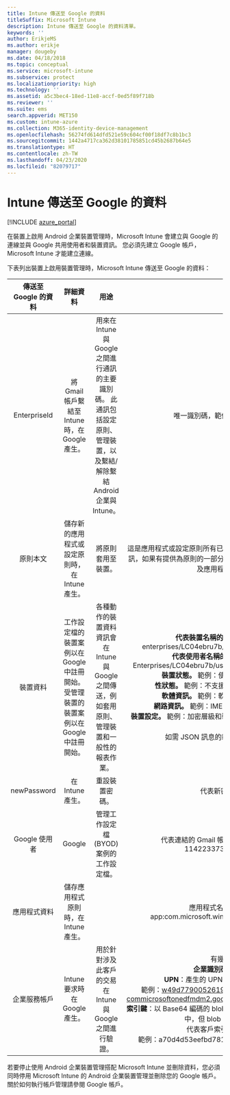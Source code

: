 ```yaml
---
title: Intune 傳送至 Google 的資料
titleSuffix: Microsoft Intune
description: Intune 傳送至 Google 的資料清單。
keywords: ''
author: ErikjeMS
ms.author: erikje
manager: dougeby
ms.date: 04/18/2018
ms.topic: conceptual
ms.service: microsoft-intune
ms.subservice: protect
ms.localizationpriority: high
ms.technology: ''
ms.assetid: a5c3bec4-18ed-11e8-accf-0ed5f89f718b
ms.reviewer: ''
ms.suite: ems
search.appverid: MET150
ms.custom: intune-azure
ms.collection: M365-identity-device-management
ms.openlocfilehash: 56274fd614dfd521e59c604cf00f18df7c8b1bc3
ms.sourcegitcommit: 1442a4717ca362d38101785851cd45b2687b64e5
ms.translationtype: HT
ms.contentlocale: zh-TW
ms.lasthandoff: 04/23/2020
ms.locfileid: "82079717"
---
```

# <a name="data-intune-sends-to-google"></a>Intune 傳送至 Google 的資料

[!INCLUDE [azure_portal](../includes/azure_portal.md)]

在裝置上啟用 Android 企業裝置管理時，Microsoft Intune 會建立與 Google 的連線並與 Google 共用使用者和裝置資訊。 您必須先建立 Google 帳戶，Microsoft Intune 才能建立連線。

下表列出裝置上啟用裝置管理時，Microsoft Intune 傳送至 Google 的資料：


| 傳送至 Google 的資料 | 詳細資料 | 用途 | 範例 |
|:---:|:---:|:---:|:---:|
| EnterpriseId | 將 Gmail 帳戶繫結至 Intune 時，在 Google 產生。 | 用來在 Intune 與 Google 之間進行通訊的主要識別碼。  此通訊包括設定原則、管理裝置，以及繫結/解除繫結 Android 企業與 Intune。 | 唯一識別碼，範例格式：LC04eik8a6 |
| 原則本文 | 儲存新的應用程式或設定原則時，在 Intune 產生。 | 將原則套用至裝置。 | 這是應用程式或設定原則所有已設定的設定集合。 這可能包含客戶資訊，如果有提供為原則的一部分，例如網路名稱、應用程式名稱，以及應用程式特定設定。 |
| 裝置資料 | 工作設定檔的裝置案例以在 Google 中註冊開始。 受管理裝置的裝置案例以在 Google 中註冊開始。 | 各種動作的裝置資料資訊會在 Intune 與 Google 之間傳送，例如套用原則、管理裝置和一般性的報表作業。 | **代表裝置名稱的唯一識別碼。** 範例：enterprises/LC04ebru7b/devices/3592d971168f9ae4<br>**代表使用者名稱的唯一識別碼。** 範例：Enterprises/LC04ebru7b/users/116838519924207449711<br>**裝置狀態。** 範例：使用中、已停用、佈建中。<br>**性狀態。** 範例：不支援設定、遺漏必要的應用程式<br>**軟體資訊。** 範例：軟體版本及修補程式等級。<br>**網路資訊。** 範例：IMEI、MEID、WifiMacAddress<br>**裝置設定。** 範例：加密層級和裝置是否允許使用未知應用程式的資訊。<br> 如需 JSON 訊息的範例，請參閱下方內容。 |
| newPassword | 在 Intune 產生。 | 重設裝置密碼。 | 代表新密碼的字串。 |
| Google 使用者 | Google | 管理工作設定檔 (BYOD) 案例的工作設定檔。 | 代表連結的 Gmail 帳戶的唯一識別碼。 範例：114223373813435875042 |
| 應用程式資料 | 儲存應用程式原則時，在 Intune 產生。 |  | 應用程式名稱字串。 範例：app:com.microsoft.windowsintune.companyportal |
| 企業服務帳戶 | Intune 要求時在 Google 產生。 | 用於針對涉及此客戶的交易在 Intune 與 Google 之間進行驗證。 | 有幾個部分：<br> **企業識別碼**：先前記載。<br>**UPN**：產生的 UPN，用於代表客戶的驗證。<br>範例：w49d77900526190e26708c31c9e8a0@pfwp-commicrosoftonedfmdm2.google.com.iam.gserviceaccount.com<br>**索引鍵**：以 Base64 編碼的 blob，用於驗證要求、加密後儲存在服務中，但 blob 看起來會像這樣：<br> 代表客戶索引碼的唯一識別碼<br>範例：a70d4d53eefbd781ce7ad6a6495c65eb15e74f1f |


若要停止使用 Android 企業裝置管理搭配 Microsoft Intune 並刪除資料，您必須同時停用 Microsoft Intune 的 Android 企業裝置管理並刪除您的 Google 帳戶。 關於如何執行帳戶管理請參閱 Google 帳戶。


